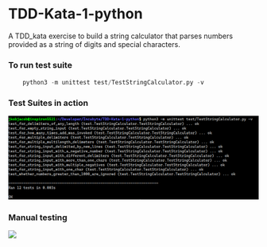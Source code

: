 # TDD-Kata-1-python
A TDD_kata exercise to build a string calculator that parses numbers provided as a string of digits and special characters. 

### To run test suite

```python
    python3 -m unittest test/TestStringCalculator.py -v
```

### Test Suites in action
![](https://github.com/jkobjacob/TDD-Kata-1-python/blob/master/imgs/tests.png)

### Manual testing
![](https://github.com/jkobjacob/TDD-Kata-1-python/tree/master/imgs/manual_tests.png)
